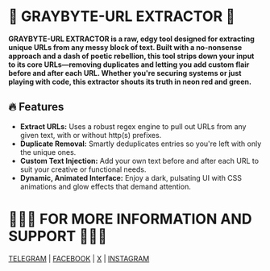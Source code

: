 # 💚 GRAYBYTE-URL EXTRACTOR 💚


__GRAYBYTE-URL EXTRACTOR is a raw, edgy tool designed for extracting unique URLs from any messy block of text. Built with a no-nonsense approach and a dash of poetic rebellion, this tool strips down your input to its core URLs—removing duplicates and letting you add custom flair before and after each URL. Whether you're securing systems or just playing with code, this extractor shouts its truth in neon red and green.__

## 🔥 Features
- **Extract URLs:** Uses a robust regex engine to pull out URLs from any given text, with or without http(s) prefixes.
- **Duplicate Removal:** Smartly deduplicates entries so you're left with only the unique ones.
- **Custom Text Injection:** Add your own text before and after each URL to suit your creative or functional needs.
- **Dynamic, Animated Interface:** Enjoy a dark, pulsating UI with CSS animations and glow effects that demand attention.


# 👨🏻‍💻 FOR MORE INFORMATION AND SUPPORT 👨🏻‍💻

[TELEGRAM](https://t.me/rex_cc) | 
[FACEBOOK](https://www.facebook.com/graybyt3) | 
[X](https://x.com/gray_byte) | 
[INSTAGRAM](https://www.instagram.com/gray_byte)
